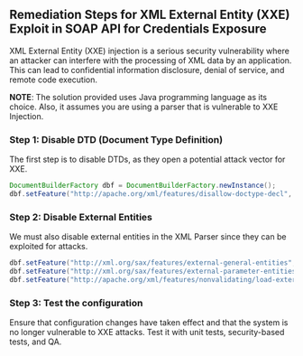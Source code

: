 

## Remediation Steps for XML External Entity (XXE) Exploit in SOAP API for Credentials Exposure

XML External Entity (XXE) injection is a serious security vulnerability where an attacker can interfere with the processing of XML data by an application. This can lead to confidential information disclosure, denial of service, and remote code execution.

__NOTE__: The solution provided uses Java programming language as its choice. Also, it assumes you are using a parser that is vulnerable to XXE Injection.

### Step 1: Disable DTD (Document Type Definition)

The first step is to disable DTDs, as they open a potential attack vector for XXE.

 ```java
 DocumentBuilderFactory dbf = DocumentBuilderFactory.newInstance();
 dbf.setFeature("http://apache.org/xml/features/disallow-doctype-decl", true);
 ```

### Step 2: Disable External Entities

We must also disable external entities in the XML Parser since they can be exploited for attacks.

```java
dbf.setFeature("http://xml.org/sax/features/external-general-entities", false);
dbf.setFeature("http://xml.org/sax/features/external-parameter-entities", false);
dbf.setFeature("http://apache.org/xml/features/nonvalidating/load-external-dtd", false);
```

### Step 3: Test the configuration

Ensure that configuration changes have taken effect and that the system is no longer vulnerable to XXE attacks. Test it with unit tests, security-based tests, and QA.